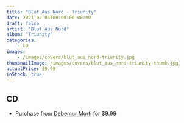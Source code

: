 ```yaml
---
title: "Blut Aus Nord - Triunity"
date: 2021-02-04T00:00:00-00:00
draft: false
artist: "Blut Aus Nord"
album: "Triunity"
categories:
    - CD
images:
    - /images/covers/blut_aus_nord-triunity.jpg
thumbnailImage: /images/covers/blut_aus_nord-triunity-thumb.jpg
actualPrice: $9.99
inStock: true
---
```


## CD
* Purchase from [Debemur Morti](https://debemurmorti.aisamerch.com/item/74830) for $9.99
